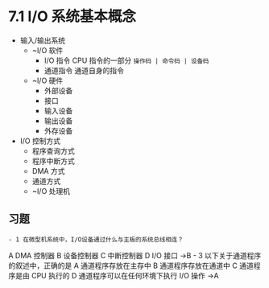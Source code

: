 # 7.1 I/O 系统基本概念

- 输入/输出系统
  - ~I/O 软件
    - I/O 指令 CPU 指令的一部分 `操作码 | 命令码 | 设备码`
    - 通道指令 通道自身的指令
  - ~I/O 硬件
    - 外部设备
    - 接口
    - 输入设备
    - 输出设备
    - 外存设备
- I/O 控制方式
  - 程序查询方式
  - 程序中断方式
  - DMA 方式
  - 通道方式
  - ~I/O 处理机

## 习题

    - 1 在微型机系统中，I/O设备通过什么与主板的系统总线相连？

A DMA 控制器
B 设备控制器
C 中断控制器
D I/O 接口 →B - 3 以下关于通道程序的叙述中，正确的是
A 通道程序存放在主存中
B 通道程序存放在通道中
C 通道程序是由 CPU 执行的
D 通道程序可以在任何环境下执行 I/O 操作 →A

